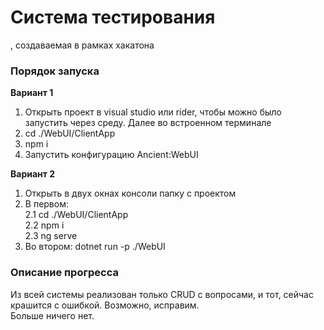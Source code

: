# Система тестирования
, создаваемая в рамках хакатона
### Порядок запуска 
**Вариант 1**
1. Открыть проект в visual studio или rider, чтобы можно было запустить через среду.
   Далее во встроенном терминале  
2. cd ./WebUI/ClientApp  
3. npm i  
4. Запустить конфигурацию Ancient:WebUI
  
**Вариант 2**
1. Открыть в двух окнах консоли папку с проектом  
2. В первом:  
  2.1 cd ./WebUI/ClientApp  
  2.2 npm i  
  2.3 ng serve  
3. Во втором: dotnet run -p ./WebUI

### Описание прогресса
Из всей системы реализован только CRUD с вопросами, и тот, сейчас крашится с ошибкой. Возможно, исправим.  
Больше ничего нет.
